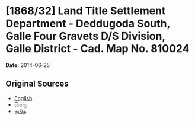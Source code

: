 # [1868/32] Land Title Settlement Department - Deddugoda South, Galle Four Gravets D/S Division, Galle District - Cad. Map No. 810024

**Date:** 2014-06-25

## Original Sources

- [English](https://documents.gov.lk/view/extra-gazettes/2014/6/1868-32_E.pdf)
- [සිංහල](https://documents.gov.lk/view/extra-gazettes/2014/6/1868-32_S.pdf)
- [தமிழ்](https://documents.gov.lk/view/extra-gazettes/2014/6/1868-32_T.pdf)
